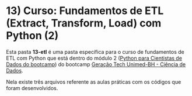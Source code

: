 # 13) Curso: Fundamentos de ETL (Extract, Transform, Load) com Python (2)

Esta pasta **13-etl** é uma pasta específica para o curso de fundamentos de ETL com Python que está dentro do módulo 2 ([Python para Cientistas de Dados do bootcamp](github.com/PedroHeeger/boot/tree/teste/dio/dados_unimed_1/02-curso_python)) do bootcamp [Geração Tech Unimed-BH - Ciência de Dados](https://github.com/PedroHeeger/boot/tree/teste/dio/dados_unimed_1). 

Nela existe três arquivos referente as aulas práticas com os códigos que foram desenvolvidos.